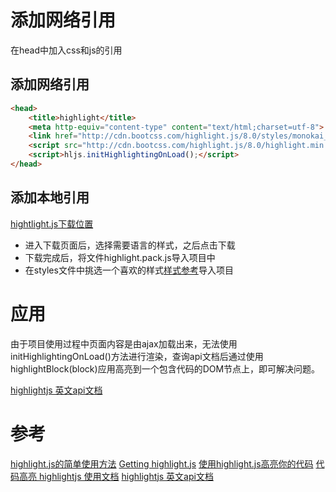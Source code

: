 # 添加网络引用

在head中加入css和js的引用

## 添加网络引用

```html
<head>
	<title>highlight</title>
	<meta http-equiv="content-type" content="text/html;charset=utf-8">
    <link href="http://cdn.bootcss.com/highlight.js/8.0/styles/monokai_sublime.min.css" rel="stylesheet">  
    <script src="http://cdn.bootcss.com/highlight.js/8.0/highlight.min.js"></script>  
	<script>hljs.initHighlightingOnLoad();</script>
</head>
```

## 添加本地引用

[hightlight.js下载位置](https://highlightjs.org/usage/) 

* 进入下载页面后，选择需要语言的样式，之后点击下载
* 下载完成后，将文件highlight.pack.js导入项目中
* 在styles文件中挑选一个喜欢的样式[样式参考](https://highlightjs.org/static/demo/)导入项目

# 应用

由于项目使用过程中页面内容是由ajax加载出来，无法使用initHighlightingOnLoad()方法进行渲染，查询api文档后通过使用highlightBlock(block)应用高亮到一个包含代码的DOM节点上，即可解决问题。

[highlightjs 英文api文档](http://highlightjs.readthedocs.org/en/latest/api.html)

# 参考

[highlight.js的简单使用方法](https://blog.csdn.net/u012906135/article/details/51605365)
[Getting highlight.js](https://highlightjs.org/download/)
[使用highlight.js高亮你的代码](https://www.cnblogs.com/ermu-learn/p/5993025.html)
[代码高亮 highlightjs 使用文档](https://blog.csdn.net/spy19881201/article/details/38866033)
[highlightjs 英文api文档](http://highlightjs.readthedocs.org/en/latest/api.html)